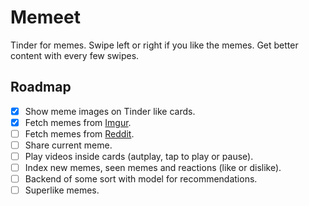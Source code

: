 # Memeet

Tinder for memes. Swipe left or right if you like the memes. Get better content with every few swipes.

## Roadmap

- [x] Show meme images on Tinder like cards.
- [x] Fetch memes from [Imgur](https://imgur.com).
- [ ] Fetch memes from [Reddit](https://www.reddit.com/).
- [ ] Share current meme.
- [ ] Play videos inside cards (autplay, tap to play or pause).
- [ ] Index new memes, seen memes and reactions (like or dislike).
- [ ] Backend of some sort with model for recommendations.
- [ ] Superlike memes.
